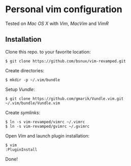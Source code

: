# Personal vim configuration

Tested on *Mac OS X* with *Vim*, *MacVim* and *VimR*

## Installation

Clone this repo. to your favorite location:

    $ git clone https://github.com/bsnux/vim-revamped.git

Create directories:

    $ mkdir -p ~/.vim/bundle

Setup *Vundle*:

    $ git clone https://github.com/gmarik/Vundle.vim.git ~/.vim/bundle/Vundle.vim

Create *symlinks*:

    $ ln -s vim-revamped/vimrc ~/.vimrc
    $ ln -s vim-revamped/gvimrc ~/.gvimrc

Open *Vim* and launch plugin installation:

    $ vim
    :PluginInstall

Done!
